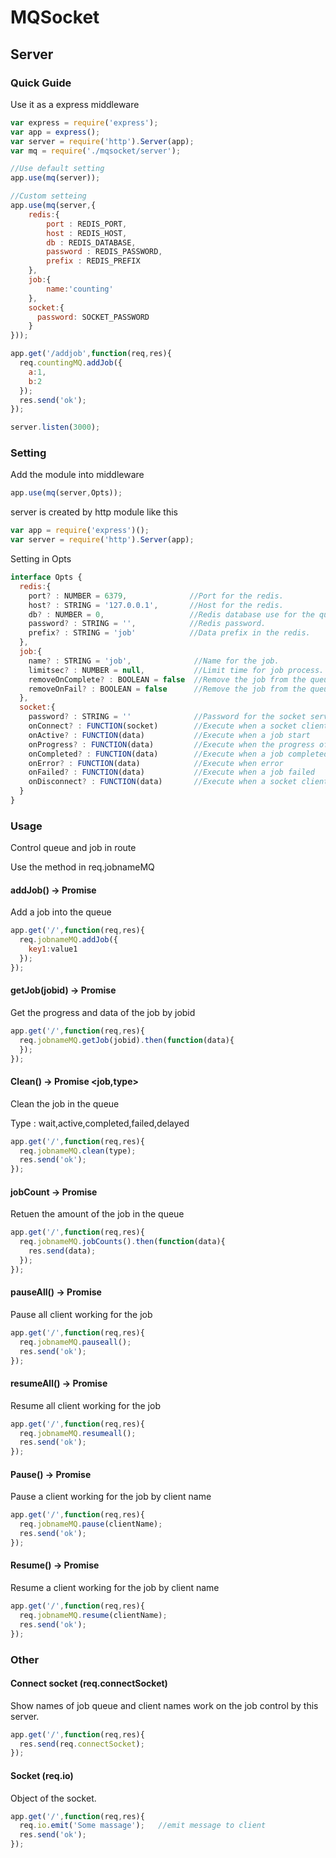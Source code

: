 # MQSocket

## Server

### Quick Guide

Use it as a express middleware

```js
var express = require('express');
var app = express();
var server = require('http').Server(app);
var mq = require('./mqsocket/server');

//Use default setting
app.use(mq(server));

//Custom setteing
app.use(mq(server,{
    redis:{
        port : REDIS_PORT,
        host : REDIS_HOST,
        db : REDIS_DATABASE,
        password : REDIS_PASSWORD,
        prefix : REDIS_PREFIX 
    },
    job:{
        name:'counting'
    },
    socket:{
      password: SOCKET_PASSWORD
    }
}));

app.get('/addjob',function(req,res){
  req.countingMQ.addJob({
    a:1,
    b:2
  });
  res.send('ok');
});

server.listen(3000);

```

### Setting

Add the module into middleware

```js
app.use(mq(server,Opts));
```

server is created by http module like this

```js
var app = require('express')();
var server = require('http').Server(app);
```

Setting in Opts

```js
interface Opts {
  redis:{
    port? : NUMBER = 6379,              //Port for the redis.
    host? : STRING = '127.0.0.1',       //Host for the redis. 
    db? : NUMBER = 0,                   //Redis database use for the queue.
    password? : STRING = '',            //Redis password. 
    prefix? : STRING = 'job'            //Data prefix in the redis.
  },
  job:{
    name? : STRING = 'job',              //Name for the job.
    limitsec? : NUMBER = null,           //Limit time for job process. 
    removeOnComplete? : BOOLEAN = false  //Remove the job from the queue when job completed
    removeOnFail? : BOOLEAN = false      //Remove the job from the queue when job failed
  },
  socket:{
    password? : STRING = ''              //Password for the socket server
    onConnect? : FUNCTION(socket)        //Execute when a socket client connect to the server
    onActive? : FUNCTION(data)           //Execute when a job start 
    onProgress? : FUNCTION(data)         //Execute when the progress of the job has been update 
    onCompleted? : FUNCTION(data)        //Execute when a job completed
    onError? : FUNCTION(data)            //Execute when error 
    onFailed? : FUNCTION(data)           //Execute when a job failed
    onDisconnect? : FUNCTION(data)       //Execute when a socket client disconnect with the server  
  }
}
```

### Usage

Control queue and job in route

Use the method in req.jobnameMQ

#### addJob() -> Promise <job>

Add a job into the queue

```js
app.get('/',function(req,res){
  req.jobnameMQ.addJob({
    key1:value1
  });
});
```

#### getJob(jobid) -> Promise <data>

Get the progress and data of the job by jobid

```js
app.get('/',function(req,res){
  req.jobnameMQ.getJob(jobid).then(function(data){
  });
});
```

#### Clean() -> Promise <job,type>

Clean the job in the queue

Type : wait,active,completed,failed,delayed

```js
app.get('/',function(req,res){
  req.jobnameMQ.clean(type);
  res.send('ok');
});
```

#### jobCount -> Promise <data>

Retuen the amount of the job in the queue

```js
app.get('/',function(req,res){
  req.jobnameMQ.jobCounts().then(function(data){
    res.send(data);
  });
});
```

#### pauseAll() -> Promise

Pause all client working for the job

```js
app.get('/',function(req,res){
  req.jobnameMQ.pauseall();
  res.send('ok');
});
```

#### resumeAll() -> Promise

Resume all client working for the job

```js
app.get('/',function(req,res){
  req.jobnameMQ.resumeall();
  res.send('ok');
});
```

#### Pause() -> Promise

Pause a client working for the job by client name

```js
app.get('/',function(req,res){
  req.jobnameMQ.pause(clientName);
  res.send('ok');
});
```

#### Resume() -> Promise

Resume a client working for the job by client name

```js
app.get('/',function(req,res){
  req.jobnameMQ.resume(clientName);
  res.send('ok');
});
```

### Other

#### Connect socket (req.connectSocket)

Show names of job queue and client names work on the job control by this server.

```js
app.get('/',function(req,res){
  res.send(req.connectSocket);
});
```

#### Socket (req.io)

Object of the socket.

```js
app.get('/',function(req,res){
  req.io.emit('Some massage');   //emit message to client
  res.send('ok');
});
```



